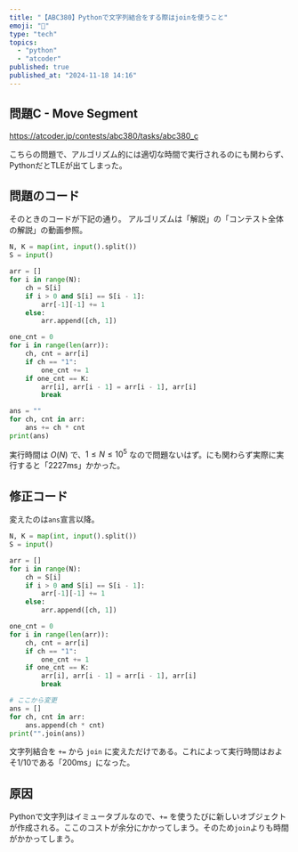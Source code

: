 ```yaml
---
title: "【ABC380】Pythonで文字列結合をする際はjoinを使うこと"
emoji: "🦁"
type: "tech"
topics:
  - "python"
  - "atcoder"
published: true
published_at: "2024-11-18 14:16"
---
```



## 問題C - Move Segment

https://atcoder.jp/contests/abc380/tasks/abc380_c

こちらの問題で、アルゴリズム的には適切な時間で実行されるのにも関わらず、PythonだとTLEが出てしまった。

## 問題のコード

そのときのコードが下記の通り。
アルゴリズムは「解説」の「コンテスト全体の解説」の動画参照。

```python
N, K = map(int, input().split())
S = input()

arr = []
for i in range(N):
    ch = S[i]
    if i > 0 and S[i] == S[i - 1]:
        arr[-1][-1] += 1
    else:
        arr.append([ch, 1])

one_cnt = 0
for i in range(len(arr)):
    ch, cnt = arr[i]
    if ch == "1":
        one_cnt += 1
    if one_cnt == K:
        arr[i], arr[i - 1] = arr[i - 1], arr[i]
        break

ans = ""
for ch, cnt in arr:
    ans += ch * cnt
print(ans)
```

実行時間は $O(N)$ で、$1 \le N \le 10^5$ なので問題ないはず。にも関わらず実際に実行すると「2227ms」かかった。

## 修正コード

変えたのは`ans`宣言以降。

```python
N, K = map(int, input().split())
S = input()

arr = []
for i in range(N):
    ch = S[i]
    if i > 0 and S[i] == S[i - 1]:
        arr[-1][-1] += 1
    else:
        arr.append([ch, 1])

one_cnt = 0
for i in range(len(arr)):
    ch, cnt = arr[i]
    if ch == "1":
        one_cnt += 1
    if one_cnt == K:
        arr[i], arr[i - 1] = arr[i - 1], arr[i]
        break

# ここから変更
ans = []
for ch, cnt in arr:
    ans.append(ch * cnt)
print("".join(ans))
```

文字列結合を `+=` から `join` に変えただけである。これによって実行時間はおよそ1/10である「200ms」になった。

## 原因

Pythonで文字列はイミュータブルなので、`+=` を使うたびに新しいオブジェクトが作成される。ここのコストが余分にかかってしまう。そのため`join`よりも時間がかかってしまう。






